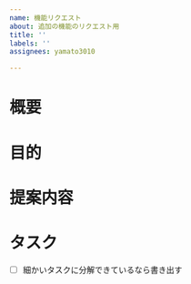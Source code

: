```yaml
---
name: 機能リクエスト
about: 追加の機能のリクエスト用
title: ''
labels: ''
assignees: yamato3010

---
```


<!-- あくまでテンプレートなので必ずしもすべての項目を埋めなくてよい -->

<!-- 要望のテンプレート -->
# 概要
# 目的
# 提案内容
# タスク
- [ ] 細かいタスクに分解できているなら書き出す
